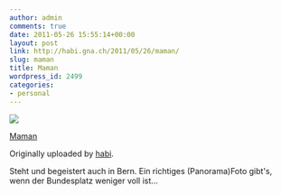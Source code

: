 ```yaml
---
author: admin
comments: true
date: 2011-05-26 15:55:14+00:00
layout: post
link: http://habi.gna.ch/2011/05/26/maman/
slug: maman
title: Maman
wordpress_id: 2499
categories:
- personal
---
```



 [![](http://farm6.static.flickr.com/5025/5761689109_92d6274307_m.jpg)](http://www.flickr.com/photos/habi/5761689109/)
   

 
  [Maman](http://www.flickr.com/photos/habi/5761689109/)
    

  Originally uploaded by [habi](http://www.flickr.com/photos/habi/).
 



Steht und begeistert auch in Bern. Ein richtiges (Panorama)Foto gibt's, wenn der Bundesplatz weniger voll ist...
  


